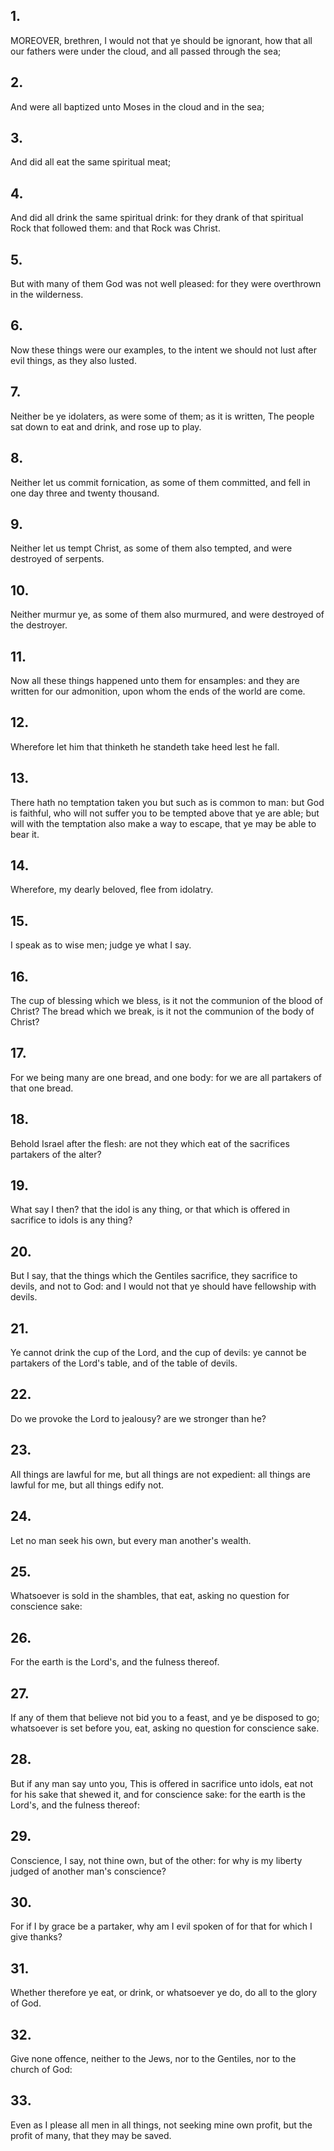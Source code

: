 ## 1.
MOREOVER, brethren, I would not that ye should be ignorant, how that all our fathers were under the cloud, and all passed through the sea;
## 2.
And were all baptized unto Moses in the cloud and in the sea;
## 3.
And did all eat the same spiritual meat;
## 4.
And did all drink the same spiritual drink: for they drank of that spiritual Rock that followed them: and that Rock was Christ.
## 5.
But with many of them God was not well pleased: for they were overthrown in the wilderness.
## 6.
Now these things were our examples, to the intent we should not lust after evil things, as they also lusted.
## 7.
Neither be ye idolaters, as were some of them; as it is written, The people sat down to eat and drink, and rose up to play.
## 8.
Neither let us commit fornication, as some of them committed, and fell in one day three and twenty thousand.
## 9.
Neither let us tempt Christ, as some of them also tempted, and were destroyed of serpents.
## 10.
Neither murmur ye, as some of them also murmured, and were destroyed of the destroyer.
## 11.
Now all these things happened unto them for ensamples: and they are written for our admonition, upon whom the ends of the world are come.
## 12.
Wherefore let him that thinketh he standeth take heed lest he fall.
## 13.
There hath no temptation taken you but such as is common to man: but God is faithful, who will not suffer you to be tempted above that ye are able; but will with the temptation also make a way to escape, that ye may be able to bear it.
## 14.
Wherefore, my dearly beloved, flee from idolatry.
## 15.
I speak as to wise men; judge ye what I say.
## 16.
The cup of blessing which we bless, is it not the communion of the blood of Christ? The bread which we break, is it not the communion of the body of Christ?
## 17.
For we being many are one bread, and one body: for we are all partakers of that one bread.
## 18.
Behold Israel after the flesh: are not they which eat of the sacrifices partakers of the alter?
## 19.
What say I then? that the idol is any thing, or that which is offered in sacrifice to idols is any thing?
## 20.
But I say, that the things which the Gentiles sacrifice, they sacrifice to devils, and not to God: and I would not that ye should have fellowship with devils.
## 21.
Ye cannot drink the cup of the Lord, and the cup of devils: ye cannot be partakers of the Lord's table, and of the table of devils.
## 22.
Do we provoke the Lord to jealousy? are we stronger than he?
## 23.
All things are lawful for me, but all things are not expedient: all things are lawful for me, but all things edify not.
## 24.
Let no man seek his own, but every man another's wealth.
## 25.
Whatsoever is sold in the shambles, that eat, asking no question for conscience sake:
## 26.
For the earth is the Lord's, and the fulness thereof.
## 27.
If any of them that believe not bid you to a feast, and ye be disposed to go; whatsoever is set before you, eat, asking no question for conscience sake.
## 28.
But if any man say unto you, This is offered in sacrifice unto idols, eat not for his sake that shewed it, and for conscience sake: for the earth is the Lord's, and the fulness thereof:
## 29.
Conscience, I say, not thine own, but of the other: for why is my liberty judged of another man's conscience?
## 30.
For if I by grace be a partaker, why am I evil spoken of for that for which I give thanks?
## 31.
Whether therefore ye eat, or drink, or whatsoever ye do, do all to the glory of God.
## 32.
Give none offence, neither to the Jews, nor to the Gentiles, nor to the church of God:
## 33.
Even as I please all men in all things, not seeking mine own profit, but the profit of many, that they may be saved.
